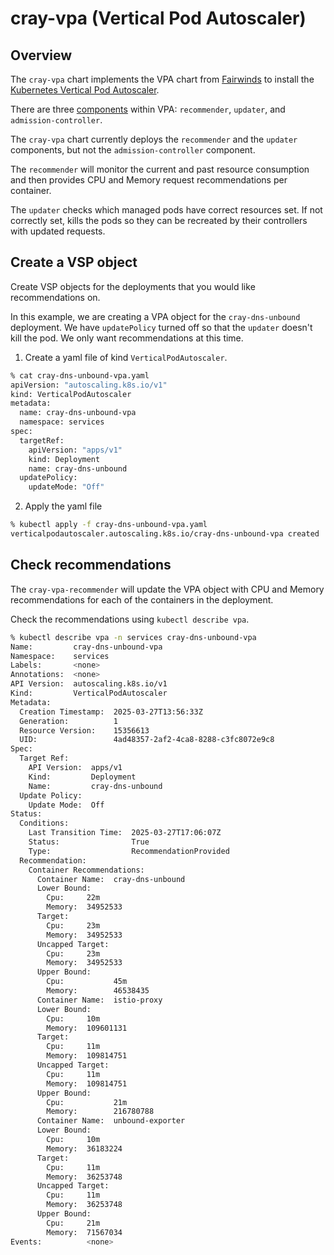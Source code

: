 # cray-vpa (Vertical Pod Autoscaler)

## Overview
The `cray-vpa` chart implements the VPA chart from [Fairwinds](https://github.com/FairwindsOps/charts/blob/master/stable/vpa/README.md) to install the [Kubernetes Vertical Pod Autoscaler](https://github.com/kubernetes/autoscaler/tree/master/vertical-pod-autoscaler).

There are three [components](https://github.com/kubernetes/autoscaler/blob/master/vertical-pod-autoscaler/docs/components.md) within VPA: `recommender`, `updater`, and `admission-controller`.

The `cray-vpa` chart currently deploys the `recommender` and the `updater` components, but not the `admission-controller` component.

The `recommender` will monitor the current and past resource consumption and then provides CPU and Memory request recommendations per container.

The `updater` checks which managed pods have correct resources set. If not correctly set, kills the pods so they can be recreated by their controllers with updated requests.

## Create a VSP object
Create VSP objects for the deployments that you would like recommendations on.

In this example, we are creating a VPA object for the `cray-dns-unbound` deployment. We have `updatePolicy` turned off so that the `updater` doesn't kill the pod. We only want recommendations at this time.

1. Create a yaml file of kind `VerticalPodAutoscaler`.
```bash
% cat cray-dns-unbound-vpa.yaml
apiVersion: "autoscaling.k8s.io/v1"
kind: VerticalPodAutoscaler
metadata:
  name: cray-dns-unbound-vpa
  namespace: services
spec:
  targetRef:
    apiVersion: "apps/v1"
    kind: Deployment
    name: cray-dns-unbound
  updatePolicy:
    updateMode: "Off"
```

2. Apply the yaml file
```bash
% kubectl apply -f cray-dns-unbound-vpa.yaml
verticalpodautoscaler.autoscaling.k8s.io/cray-dns-unbound-vpa created
```

## Check recommendations
The `cray-vpa-recommender` will update the VPA object with CPU and Memory recommendations for each of the containers in the deployment.

Check the recommendations using `kubectl describe vpa`.

```bash
% kubectl describe vpa -n services cray-dns-unbound-vpa
Name:         cray-dns-unbound-vpa
Namespace:    services
Labels:       <none>
Annotations:  <none>
API Version:  autoscaling.k8s.io/v1
Kind:         VerticalPodAutoscaler
Metadata:
  Creation Timestamp:  2025-03-27T13:56:33Z
  Generation:          1
  Resource Version:    15356613
  UID:                 4ad48357-2af2-4ca8-8288-c3fc8072e9c8
Spec:
  Target Ref:
    API Version:  apps/v1
    Kind:         Deployment
    Name:         cray-dns-unbound
  Update Policy:
    Update Mode:  Off
Status:
  Conditions:
    Last Transition Time:  2025-03-27T17:06:07Z
    Status:                True
    Type:                  RecommendationProvided
  Recommendation:
    Container Recommendations:
      Container Name:  cray-dns-unbound
      Lower Bound:
        Cpu:     22m
        Memory:  34952533
      Target:
        Cpu:     23m
        Memory:  34952533
      Uncapped Target:
        Cpu:     23m
        Memory:  34952533
      Upper Bound:
        Cpu:           45m
        Memory:        46538435
      Container Name:  istio-proxy
      Lower Bound:
        Cpu:     10m
        Memory:  109601131
      Target:
        Cpu:     11m
        Memory:  109814751
      Uncapped Target:
        Cpu:     11m
        Memory:  109814751
      Upper Bound:
        Cpu:           21m
        Memory:        216780788
      Container Name:  unbound-exporter
      Lower Bound:
        Cpu:     10m
        Memory:  36183224
      Target:
        Cpu:     11m
        Memory:  36253748
      Uncapped Target:
        Cpu:     11m
        Memory:  36253748
      Upper Bound:
        Cpu:     21m
        Memory:  71567034
Events:          <none>
```